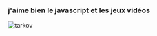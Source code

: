### j'aime bien le javascript et les jeux vidéos 
<img src="[https://i.gifer.com/origin/b5/b53732834ed27ae371ac0141867a3924_w200.gif](https://pbs.twimg.com/media/FS5OZJVWAAM5Ukp?format=png&name=900x900)" alt="tarkov"/>
<!--
**zinabfs/zinabfs** is a ✨ _special_ ✨ repository because its `README.md` (this file) appears on your GitHub profile.

Here are some ideas to get you started:

- 🔭 I’m currently working on ...
- 🌱 I’m currently learning ...
- 👯 I’m looking to collaborate on ...
- 🤔 I’m looking for help with ...
- 💬 Ask me about ...
- 📫 How to reach me: ...
- 😄 Pronouns: ...
- ⚡ Fun fact: ...
-->

